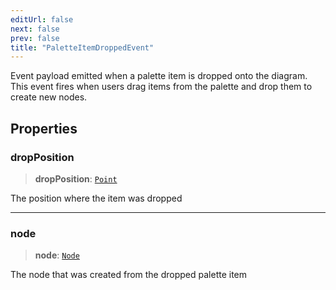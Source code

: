 ```yaml
---
editUrl: false
next: false
prev: false
title: "PaletteItemDroppedEvent"
---
```


Event payload emitted when a palette item is dropped onto the diagram.
This event fires when users drag items from the palette and drop them to create new nodes.

## Properties

### dropPosition

> **dropPosition**: [`Point`](/docs/api/types/point/)

The position where the item was dropped

***

### node

> **node**: [`Node`](/docs/api/types/node/)

The node that was created from the dropped palette item
